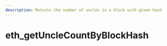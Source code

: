 ```yaml
---
description: Returns the number of uncles in a block with given hash
---
```


# eth\_getUncleCountByBlockHash

